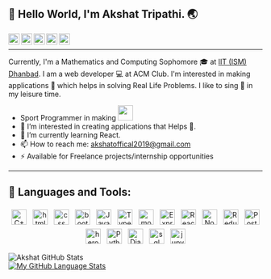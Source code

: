 <div>
<h2>👋 Hello World, I'm Akshat Tripathi. 🌏</h2>
<a target="_blank" href="https://www.linkedin.com/in/akshat-kumar-tripathi-b8a1161a3/">
  <img align="left" alt="LinkdeIN" width="22px" src="https://cdn.jsdelivr.net/npm/simple-icons@v3/icons/linkedin.svg" />
</a>
<a target="_blank" href="https://api.whatsapp.com/send?phone=6263678726">
  <img align="left" alt="Whatsapp" width="22px" src="https://cdn.jsdelivr.net/npm/simple-icons@v3/icons/whatsapp.svg" />
</a>
<a target="_blank" href="https://www.instagram.com/akshat6293/?hl=en">
  <img align="left" alt="Instagram" width="22px" src="https://cdn.jsdelivr.net/npm/simple-icons@v3/icons/instagram.svg" />
</a>
<a target="_blank" href="mailto:akshatofficial2019@gmail.com">
  <img align="left" alt="Gmail" width="22px" src="https://cdn.jsdelivr.net/npm/simple-icons@v3/icons/gmail.svg" />
</a>
<a target="_blank" href="https://www.facebook.com/akshat.tripathi.3133/">
  <img align="left" alt="Facebook" width="22px" src="https://cdn.jsdelivr.net/npm/simple-icons@v3/icons/facebook.svg" />
</a>
</div>

<br/>
<hr/>

<p>
Currently, I'm a Mathematics and Computing Sophomore 🎓 at <a href="https://www.iitism.ac.in/" rel="nofollow">IIT (ISM) Dhanbad</a>. I am a web developer 💻 at ACM Club.
I'm interested in making applications 🔨 which helps in solving Real Life Problems. I like to sing 🎼 in my leisure time.
<ul>
  <li>Sport Programmer in making  <a target="_blank" rel="noopener noreferrer" href="https://camo.githubusercontent.com/63371d36886ee658f5a97401f393e1ab1684b2fd3de674b8f5efc7d410b2a3d0/68747470733a2f2f6d656469612e67697068792e636f6d2f6d656469612f57556c706c634d704f43456d5447427442572f67697068792e676966"><img src="https://camo.githubusercontent.com/63371d36886ee658f5a97401f393e1ab1684b2fd3de674b8f5efc7d410b2a3d0/68747470733a2f2f6d656469612e67697068792e636f6d2f6d656469612f57556c706c634d704f43456d5447427442572f67697068792e676966" width="30" data-canonical-src="https://media.giphy.com/media/WUlplcMpOCEmTGBtBW/giphy.gif" style="max-width:100%;"></a>
 </li>
  <li>👀 I’m interested in creating applications that Helps 👊.</li>
  <li>🌱 I’m currently learning React.</li>
  <li>📫 How to reach me: <a href="mailto:akshatoffical2019@gmail.com">akshatoffical2019@gmail.com</a></li>
  <li>⚡️ Available for Freelance projects/internship opportunities</li>
</ul>
</p>

<!---
akshatofficial/akshatofficial is a ✨ special ✨ repository because its `README.md` (this file) appears on your GitHub profile.
You can click the Preview link to take a look at your changes.
--->

<hr/>

## 🧰 Languages and Tools:
<p align="center">
<img src="https://img.shields.io/badge/C%2B%2B-00599C?style=for-the-badge&logo=c%2B%2B&logoColor=white" alt="C++" height="30" style="vertical-align:top; margin:4px"/>
<img src="https://img.shields.io/badge/HTML5-E34F26?style=for-the-badge&logo=html5&logoColor=white" alt="html" height="30" style="vertical-align:top; margin:4px"/>
<img src="https://img.shields.io/badge/CSS3-1572B6?style=for-the-badge&logo=css3&logoColor=white" alt="css" height="30" style="vertical-align:top; margin:4px"/>
<img src="https://img.shields.io/badge/Bootstrap-563D7C?style=for-the-badge&logo=bootstrap&logoColor=white" alt="bootstrap" height="30" style="vertical-align:top; margin:4px"/>
<img src="https://img.shields.io/badge/JavaScript-323330?style=for-the-badge&logo=javascript&logoColor=F7DF1E" alt="Javascript" height="30" style="vertical-align:top; margin:4px"/>
<img src="https://img.shields.io/badge/TypeScript-007ACC?style=for-the-badge&logo=typescript&logoColor=white" alt="Typescript" height="30" style="vertical-align:top; margin:4px"/>
<img src="https://img.shields.io/badge/MongoDB-4EA94B?style=for-the-badge&logo=mongodb&logoColor=white" alt="mongodb" height="30" style="vertical-align:top; margin:4px"/>
<img src="https://img.shields.io/badge/Express.js-000000?style=for-the-badge&logo=express&logoColor=white" alt="Express" height="30" style="vertical-align:top; margin:4px"/>
<img src="https://img.shields.io/badge/React-20232A?style=for-the-badge&logo=react&logoColor=61DAFB" alt="React" height="30" style="vertical-align:top; margin:4px"/>
<img src="https://img.shields.io/badge/Node.js-43853D?style=for-the-badge&logo=node.js&logoColor=white" alt="Node" height="30" style="vertical-align:top; margin:4px"/>
<img src="https://img.shields.io/badge/Redux-593D88?style=for-the-badge&logo=redux&logoColor=white" alt="Redux" height="30" style="vertical-align:top; margin:4px"/>
<img src="https://img.shields.io/badge/Postman-FF6C37?style=for-the-badge&logo=Postman&logoColor=white" alt="Postman" height="30" style="vertical-align:top; margin:4px"/>
<img src="https://img.shields.io/badge/Heroku-430098?style=for-the-badge&logo=heroku&logoColor=white" alt="heroku" height="30" style="vertical-align:top; margin:4px"/>
<img src="https://img.shields.io/badge/Python-3776AB?style=for-the-badge&logo=python&logoColor=white" alt="Python" height="30" style="vertical-align:top; margin:4px"/>
<img src="https://img.shields.io/badge/Django-092E20?style=for-the-badge&logo=django&logoColor=white" alt="Django" height="30" style="vertical-align:top; margin:4px"/>
<img src="https://img.shields.io/badge/MySQL-00000F?style=for-the-badge&logo=mysql&logoColor=white" alt="sql" height="30" style="vertical-align:top; margin:4px"/>
<img src="https://img.shields.io/badge/Jupyter-F37626.svg?&style=for-the-badge&logo=Jupyter&logoColor=white" alt="jupyter" height="30" style="vertical-align:top; margin:4px"/>
</p>


![Akshat GitHub Stats](https://github-readme-stats.vercel.app/api?username=akshatofficial&show_icons=true&theme=tokyonight)
<br/>
[![My GitHub Language Stats](https://github-readme-stats.vercel.app/api/top-langs/?username=akshatofficial&langs_count=5&theme=tokyonight)]()

